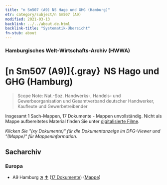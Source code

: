 ```yaml
---
title: "n Sm507 (A9) NS Hago und GHG (Hamburg)"
etr: category/subject/n Sm507 (A9)
modified: 2021-03-13
backlink: ../../about.de.html
backlink-title: "Systematik-Übersicht"
fn-stub: about
---
```


### Hamburgisches Welt-Wirtschafts-Archiv (HWWA)
# [n Sm507 (A9)]{.gray}&#8201; NS Hago und GHG (Hamburg)&#160; 


> Scope Note: Nat.-Soz. Handwerks-, Handels- und Gewerbeorganisation und Gesamtverband deutscher Handwerker, Kaufleute und Gewerbetreibender



Insgesamt 1 Sach-Mappen, 17 Dokumente - Mappen unvollständig.
Nicht als Mappe aufbereitetes Material finden Sie unter [digitalisierte Filme](/film/h1_sh).

_Klicken Sie "(xy Dokumente)" für die Dokumentanzeige im DFG-Viewer und "(Mappe)" für Mappeninformation._

## Sacharchiv




### Europa

- A9 Hamburg [**&nearr;**](../../../geo/i/140905/about.de.html "Hamburg (alle Mappen)") [**&uarr;**](../../../geo/about.de.html#A9 "Ländersystematik") (<a href="https://pm20.zbw.eu/dfgview/sh/140905,145904" title="über: Hamburg : NS Hago und GHG (Hamburg)" target="_blank">17 Dokumente</a>) ([Mappe](../../../../folder/sh/1409xx/140905/1459xx/145904/about.de.html))


